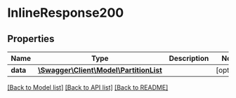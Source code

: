 # InlineResponse200

## Properties
Name | Type | Description | Notes
------------ | ------------- | ------------- | -------------
**data** | [**\Swagger\Client\Model\PartitionList**](PartitionList.md) |  | [optional] 

[[Back to Model list]](../../README.md#documentation-for-models) [[Back to API list]](../../README.md#documentation-for-api-endpoints) [[Back to README]](../../README.md)

